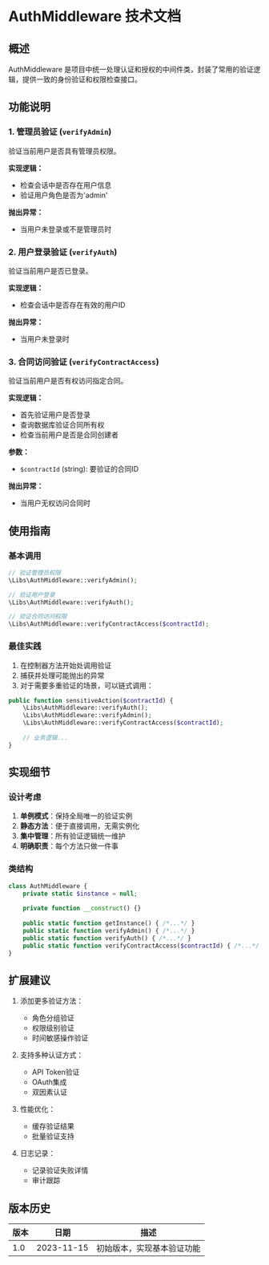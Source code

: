 # AuthMiddleware 技术文档

## 概述

AuthMiddleware 是项目中统一处理认证和授权的中间件类，封装了常用的验证逻辑，提供一致的身份验证和权限检查接口。

## 功能说明

### 1. 管理员验证 (`verifyAdmin`)
验证当前用户是否具有管理员权限。

**实现逻辑：**
- 检查会话中是否存在用户信息
- 验证用户角色是否为'admin'

**抛出异常：**
- 当用户未登录或不是管理员时

### 2. 用户登录验证 (`verifyAuth`)
验证当前用户是否已登录。

**实现逻辑：**
- 检查会话中是否存在有效的用户ID

**抛出异常：**
- 当用户未登录时

### 3. 合同访问验证 (`verifyContractAccess`)
验证当前用户是否有权访问指定合同。

**实现逻辑：**
- 首先验证用户是否登录
- 查询数据库验证合同所有权
- 检查当前用户是否是合同创建者

**参数：**
- `$contractId` (string): 要验证的合同ID

**抛出异常：**
- 当用户无权访问合同时

## 使用指南

### 基本调用

```php
// 验证管理员权限
\Libs\AuthMiddleware::verifyAdmin();

// 验证用户登录
\Libs\AuthMiddleware::verifyAuth();

// 验证合同访问权限
\Libs\AuthMiddleware::verifyContractAccess($contractId);
```

### 最佳实践

1. 在控制器方法开始处调用验证
2. 捕获并处理可能抛出的异常
3. 对于需要多重验证的场景，可以链式调用：

```php
public function sensitiveAction($contractId) {
    \Libs\AuthMiddleware::verifyAuth();
    \Libs\AuthMiddleware::verifyAdmin();
    \Libs\AuthMiddleware::verifyContractAccess($contractId);
    
    // 业务逻辑...
}
```

## 实现细节

### 设计考虑

1. **单例模式**：保持全局唯一的验证实例
2. **静态方法**：便于直接调用，无需实例化
3. **集中管理**：所有验证逻辑统一维护
4. **明确职责**：每个方法只做一件事

### 类结构

```php
class AuthMiddleware {
    private static $instance = null;
    
    private function __construct() {}
    
    public static function getInstance() { /*...*/ }
    public static function verifyAdmin() { /*...*/ }
    public static function verifyAuth() { /*...*/ }
    public static function verifyContractAccess($contractId) { /*...*/ }
}
```

## 扩展建议

1. 添加更多验证方法：
   - 角色分组验证
   - 权限级别验证
   - 时间敏感操作验证

2. 支持多种认证方式：
   - API Token验证
   - OAuth集成
   - 双因素认证

3. 性能优化：
   - 缓存验证结果
   - 批量验证支持

4. 日志记录：
   - 记录验证失败详情
   - 审计跟踪

## 版本历史

| 版本 | 日期       | 描述               |
|------|------------|--------------------|
| 1.0  | 2023-11-15 | 初始版本，实现基本验证功能 |
